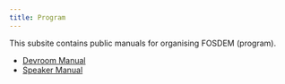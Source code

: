 ```yaml
---
title: Program
---
```


This subsite contains public manuals for organising FOSDEM (program).

* [Devroom Manual](devroom.md)
* [Speaker Manual](speaker.md)
